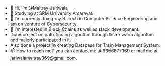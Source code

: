 - 👋 Hi, I’m @Maitray-Jariwala
- 👀 Studying at SRM University Amaravati
- 🌱 I’m currently doing my B. Tech in Computer Science Engineering and am on venture of Cybersecurity.
- 💞️ I’m interested in Block Chains as well as stack development.
-  Done project on path finding algorithm through fish-swarm algorithm and majorly participated in it.
-  Also done a project in creating Database for Train Management System.
- 📫 How to reach me? you can contact me at 6356877369 or mail me at jariwalamaitray369@gmail.com.

<!---
Maitray-Jariwala/Maitray-Jariwala is a ✨ special ✨ repository because its `README.md` (this file) appears on your GitHub profile.
You can click the Preview link to take a look at your changes.
--->
